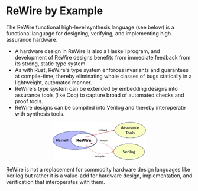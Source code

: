 # ReWire by Example

The ReWire functional high-level synthesis language (see below) is a functional language for designing, verifying, and implementing high assurance hardware. 
* A hardware design in ReWire is also a Haskell program, and development of ReWire designs benefits from immediate feedback from its strong, static type system.
* As with Rust, ReWire's type system enforces invariants and guarantees at compile-time, thereby eliminating whole classes of bugs statically in a lightweight, automated manner. 
* ReWire's type system can be extended by embedding designs into assurance tools (like Coq) to capture broad of automated checks and proof tools. 
* ReWire designs can be compiled into Verilog and thereby interoperate with synthesis tools. 

<p align="center"><img src="./ReWireUses.jpg"  style="height:50%; width:50%" ></p>

ReWire is not a replacement for commodity hardware design languages like Verilog but rather it is a value-add for hardware design, implementation, and verification that interoperates with them.
